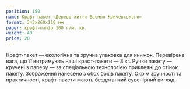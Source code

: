 ```yaml
---
position: 150
name: Крафт-пакет «Дерево життя Василя Кричевського»
format: 345х260х110 мм
paper: крафт-папір 100 г/м. кв.
weight: 40
price: 20
---
```

Крафт-пакет — екологічна та зручна упаковка для книжок. Перевірена вага, що її витримують наші крафт-пакети — 8 кг. Ручки пакету — кручені з паперу — за спеціальною технологією приклеяні до стінок пакету. Зображення нанесено з обох боків пакету. Окрім зручності та практичності, крафт-пакети мають бездоганний сувенірний вигляд.